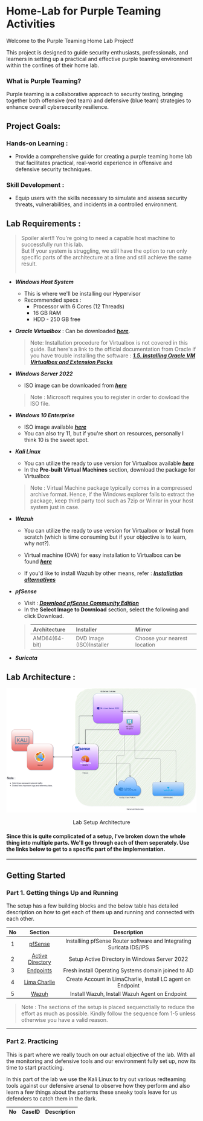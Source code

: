 # Home-Lab for Purple Teaming Activities

Welcome to the Purple Teaming Home Lab Project!

 This project is designed to guide security enthusiasts, professionals, and learners in setting up a practical and effective purple teaming environment within the confines of their home lab.
### What is Purple Teaming?  
Purple teaming is a collaborative approach to security testing, bringing together both offensive (red team) and defensive (blue team) strategies to enhance overall cybersecurity resilience.

## Project Goals:


### Hands-on Learning : 
- Provide a comprehensive guide for creating a purple teaming home lab that facilitates practical, real-world experience in offensive and defensive security techniques.

### Skill Development :
- Equip users with the skills necessary to simulate and assess security threats, vulnerabilities, and incidents in a controlled environment.

## Lab Requirements :

> Spoiler alert!! You're going to need a capable host machine to successfully run this lab.  
> But If your system is struggling, we still have the option to run only specific parts of the architecture at a time and still achieve the same result. 
> <br> </br>



- ***Windows Host System***
    - This is where we'll be installing our Hypervisor
    - Recommended specs :
      - Processor with 6 Cores (12 Threads)
      - 16 GB RAM
      - HDD - 250 GB free


- ***Oracle Virtualbox*** : Can be downloaded [***here***](https://www.virtualbox.org/wiki/Downloads).  

  > Note: Installation procedure for Virtualbox is not covered in this guide. But here's a link to the official documentation from Oracle if you have trouble installing the software : [***1.5. Installing Oracle VM Virtualbox and Extension Packs***](https://www.virtualbox.org/manual/UserManual.html#installation)


- ***Windows Server 2022***
  - ISO image can be downloaded from [***here***](https://info.microsoft.com/ww-landing-windows-server-2022.html)
  >Note : Microsoft requires you to register in order to dowload the ISO file.


- ***Windows 10 Enterprise***
  -  ISO image available [***here***](https://www.microsoft.com/en-us/evalcenter/download-windows-10-enterprise)
  -  You can also try 11, but if you're short on resources, personally I think 10 is the sweet spot.
 

- ***Kali Linux***
  - You can utilize the ready to use version for Virtualbox available [***here***](https://www.kali.org/get-kali/#kali-virtual-machines)
  - In the **Pre-built Virtual Machines** section, download the package for Virtualbox

  >Note : Virtual Machine package typically comes in a compressed archive format. Hence, if the Windows explorer fails to extract the package, keep third party tool such as 7zip or Winrar in your host system just in case.
  
- ***Wazuh***
  - You can utilize the ready to use version for Virtualbox or Install from scratch (which is time consuming but if your objective is to learn, why not?).

  - Virtual machine (OVA) for easy installation to Virtualbox can be found [***here***](https://documentation.wazuh.com/current/deployment-options/virtual-machine/virtual-machine.html)

  - If you'd like to install Wazuh by other means, refer : [***Installation alternatives***](https://documentation.wazuh.com/current/deployment-options/index.html)

- ***pfSense***
  - Visit : [***Download pfSense Community Edition***](https://www.pfsense.org/download/)
  - In the **Select Image to Download** section, select the following and click Download.
  >|Architecture|Installer|Mirror
  >|----|----|----|
  >|AMD64(64-bit)|DVD Image (ISO)Installer|Choose your nearest location|

- ***Suricata***

## Lab Architecture :

![Purple Team Lab Architecture](/PurpleTeam_Lab_Architecture.png)

<p> 
<center>
Lab Setup Architecture
</center>
</p>

 #### Since this is quite complicated of a setup, I've broken down the whole thing into multiple parts. We'll go through each of them seperately. Use the links below to get to a specific part of the implementation.
---
## Getting Started


### Part 1. Getting things Up and Running


The setup has a few building blocks and the below table has detailed description on how to get each of them up and running and connected with each other.


|No|Section|Description|
|:-----:|:-----:|:----:|
|1|[pfSense](/pfSense/pfSense%20Setup.md)|Installiing pfSense Router software and Integrating Suricata IDS/IPS
|2|[Active Directory](/Active%20Directory/Active%20Directory%20Setup.md)|Setup Active Directory in Windows Server 2022|
|3|[Endpoints](/Endpoints/Endpoint%20Setup.md)|Fresh install Operating Systems domain joined to AD|
|4|[Lima Charlie](/Lima%20Charlie/LimaCharlie%20Setup.md)|Create Account in LimaCharlie, Install LC agent on Endpoint|
|5|[Wazuh](/Wazuh/Wazuh%20Setup.md)|Install Wazuh, Install Wazuh Agent on Endpoint|

>Note : The sections of the setup is placed sequenctially to reduce the effort as much as possible. Kindly follow the sequence fom 1-5 unless otherwise you have a valid reason.
---
### Part 2. Practicing


This is part where we really touch on our actual objective of the lab. With all the monitoring and defensive tools and our environment fully set up, now its time to start practicing. 

In this part of the lab we use the Kali Linux to try out various redteaming tools against our defensive arsenal to observe how they perform and also learn a few things about the patterns these sneaky tools leave for us defenders to catch them in the dark. 

|No|CaseID |Description|
|:-----:|:-----:|:----:|